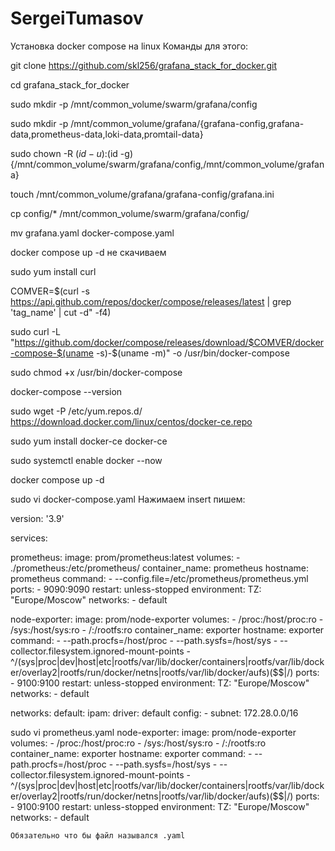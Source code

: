 # SergeiTumasov
Установка docker compose на linux
Команды для этого:

git clone https://github.com/skl256/grafana_stack_for_docker.git 

cd grafana_stack_for_docker

sudo mkdir -p /mnt/common_volume/swarm/grafana/config

sudo mkdir -p /mnt/common_volume/grafana/{grafana-config,grafana-data,prometheus-data,loki-data,promtail-data}

sudo chown -R $(id -u):$(id -g) {/mnt/common_volume/swarm/grafana/config,/mnt/common_volume/grafana}

touch /mnt/common_volume/grafana/grafana-config/grafana.ini 

cp config/* /mnt/common_volume/swarm/grafana/config/

mv grafana.yaml docker-compose.yaml

docker compose up -d не скачиваем

sudo yum install curl

COMVER=$(curl -s https://api.github.com/repos/docker/compose/releases/latest | grep 'tag_name' | cut -d\" -f4)

sudo curl -L "https://github.com/docker/compose/releases/download/$COMVER/docker-compose-$(uname -s)-$(uname -m)" -o /usr/bin/docker-compose

sudo chmod +x /usr/bin/docker-compose 

docker-compose --version 

sudo wget -P /etc/yum.repos.d/ https://download.docker.com/linux/centos/docker-ce.repo

sudo yum install docker-ce docker-ce

sudo systemctl enable docker --now

docker compose up -d

sudo vi docker-compose.yaml
Нажимаем insert
пишем:

version: '3.9'

services:

  prometheus:
    image: prom/prometheus:latest
    volumes:
      - ./prometheus:/etc/prometheus/
    container_name: prometheus
    hostname: prometheus
    command:
      - --config.file=/etc/prometheus/prometheus.yml
    ports:
      - 9090:9090
    restart: unless-stopped
    environment:
      TZ: "Europe/Moscow"
    networks:
      - default

  node-exporter:
    image: prom/node-exporter
    volumes:
      - /proc:/host/proc:ro
      - /sys:/host/sys:ro
      - /:/rootfs:ro
    container_name: exporter
    hostname: exporter
    command:
      - --path.procfs=/host/proc
      - --path.sysfs=/host/sys
      - --collector.filesystem.ignored-mount-points
      - ^/(sys|proc|dev|host|etc|rootfs/var/lib/docker/containers|rootfs/var/lib/docker/overlay2|rootfs/run/docker/netns|rootfs/var/lib/docker/aufs)($$|/)
    ports:
      - 9100:9100
    restart: unless-stopped
    environment:
      TZ: "Europe/Moscow"
    networks:
      - default

networks:
  default:
    ipam:
      driver: default
      config:
        - subnet: 172.28.0.0/16

sudo vi prometheus.yaml
node-exporter: 
    image: prom/node-exporter 
    volumes: 
      - /proc:/host/proc:ro 
      - /sys:/host/sys:ro 
      - /:/rootfs:ro 
    container_name: exporter 
    hostname: exporter 
    command: 
      - --path.procfs=/host/proc 
      - --path.sysfs=/host/sys 
      - --collector.filesystem.ignored-mount-points 
      - ^/(sys|proc|dev|host|etc|rootfs/var/lib/docker/containers|rootfs/var/lib/docker/overlay2|rootfs/run/docker/netns|rootfs/var/lib/docker/aufs)($$|/) 
    ports: 
      - 9100:9100 
    restart: unless-stopped 
    environment: 
      TZ: "Europe/Moscow" 
    networks: 
      - default

    Обязательно что бы файл назывался .yaml

    
